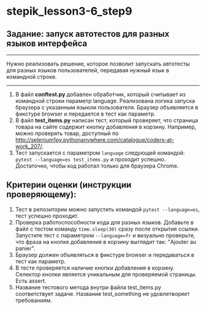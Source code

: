 # stepik_lesson3-6_step9
## Задание: запуск автотестов для разных языков интерфейса
____
Нужно реализовать решение, которое позволит запускать автотесты для разных языков пользователей, передавая нужный язык в командной строке.
____
1. В файл **conftest.py** добавлен обработчик, который считывает из командной строки параметр language. Реализована логика запуска браузера с указанным языком пользователя. Браузер объявляется в фикстуре browser и передается в тест как параметр.
2. В файл **test_items.py** написан тест, который проверяет, что страница товара на сайте содержит кнопку добавления в корзину. Например, можно проверять товар, доступный по http://selenium1py.pythonanywhere.com/catalogue/coders-at-work_207/.
3. Тест запускается с параметром `language` следующей командой: `pytest --language=es test_items.py` и проходит успешно. Достаточно, чтобы код работал только для браузера Сhrome.

## Критерии оценки (инструкции проверяющему):
1. Тест в репозитории можно запустить командой `pytest --language=es`, тест успешно проходит.
2. Проверка работоспособности кода для разных языков. Добавьте в файл с тестом команду `time.sleep(30)` сразу после открытия ссылки. Запустите тест с параметром `--language=fr` и визуально проверьте, что фраза на кнопке добавления в корзину выглядит так: "Ajouter au panier".
3. Браузер должен объявляться в фикстуре browser и передаваться в тест как параметр.
4. В тесте проверяется наличие кнопки добавления в корзину. Селектор кнопки является уникальным для проверяемой страницы. Есть assert.
5. Название тестового метода внутри файла test_items.py соответствует задаче. Название test_something не удовлетворяет требованиям.